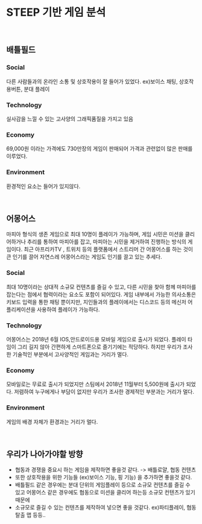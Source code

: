 STEEP 기반 게임 분석
===========

<br/>

배틀필드
------------
### Social
다른 사람들과의 온라인 소통 및 상호작용이 잘 들어가 있었다. ex)보이스 채팅, 상호작용버튼, 분대 플레이

### Technology
실사감을 느낄 수 있는 고사양의 그래픽품질을 가지고 있음

### Economy
69,000원 이라는 가격에도 730만장의 게임이 판매되어 가격과 관련없이 많은 판매를 이루었다.

### Environment
환경적인 요소는 들어가 있지않다.

<br/>

어몽어스
-------------
마피아 형식의 생존 게임으로 최대 10명이 플레이가 가능하며, 게임 시민은 미션을 클리어하거나 추리를 통하여 마피아를 잡고,
마피아는 시민을 제거하여 진행하는 방식의 게임이다. 최근 아프리카TV , 트위치 등의 플랫폼에서 스트리머 간 어몽어스를 하는 것이 큰 인기를 끌어 자연스레 어몽어스라는 게임도 인기를 끌고 있는 추세다.

### Social
최대 10명이라는 상대적 소규모 컨텐츠를 즐길 수 있고, 다른 시민을 찾아 함께 마피아를 잡는다는 점에서 협력이라는 요소도 포함이 되어있다. 게임 내부에서 가능한 의사소통은 키보드 입력을 통한 채팅 뿐이지만, 지인들과의 플레이에서는 디스코드 등의 메신저 어플리케이션을 사용하여 플레이가 가능하다.

### Technology
어몽어스는 2018년 6월 IOS,안드로이드용 모바일 게임으로 출시가 되었다. 플레이 타임이 그리 길지 않아 간편하게 스마트폰으로 즐기기에는 적당하다. 하지만 우리가 조사한 기술적인 부분에서 고사양적인 게임과는 거리가 멀다.

### Economy
모바일로는 무료로 출시가 되었지만 스팀에서 2018년 11월부터 5,500원에 출시가 되었다. 저렴하여 누구에게나 부담이 없지만 우리가 조사한 경제적인 부분과는 거리가 멀다.

### Environment
게임의 배경 자체가 환경과는 거리가 멀다.

<br/>

우리가 나아가야할 방향
------------
* 협동과 경쟁을 중요시 하는 게임을 제작하면 좋을것 같다. -> 배틀로얄, 협동 컨텐츠
* 또한 상호작용을 위한 기능들 (ex)보이스 기능, 핑 기능) 을 추가하면 좋을것 같다.
* 배틀필드 같은 경우에는 분대 단위의 게임플레이 등으로 소규모 컨텐츠를 즐길 수 있고 어몽어스 같은 경우에도 협동으로 미션을 클리어 하는등 소규모 컨텐츠가 있기 때문에
* 소규모로 즐길 수 있는 컨텐츠를 제작하여 넣으면 좋을 것같다. ex)파티플레이, 협동 탈출 맵 등등..